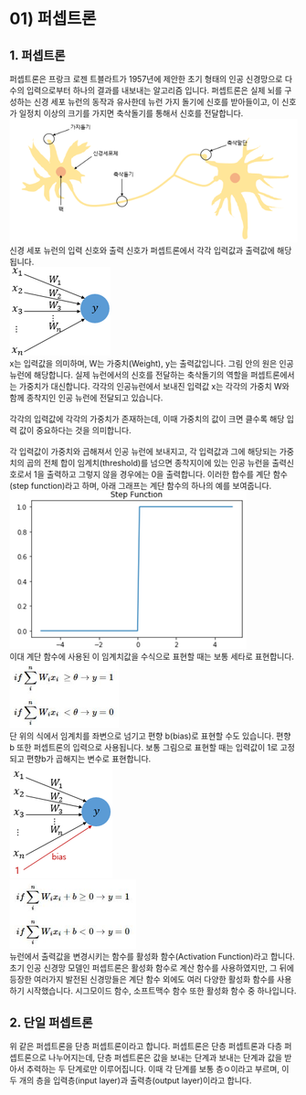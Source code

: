 # 01) 퍼셉트론
## 1. 퍼셉트론
퍼셉트론은 프랑크 로젠 트블라트가 1957년에 제안한 초기 형태의 인공 신경망으로 다수의 입력으로부터 하나의 결과를 내보내는 알고리즘 입니다. 퍼셉트론은 실제 뇌를 구성하는 신경 세포 뉴런의 동작과 유사한데 뉴런 가지 돌기에 신호를 받아들이고, 이 신호가 일정치 이상의 크기를 가지면 축삭돌기를 통해서 신호를 전달합니다.<br/>
![뉴런](https://github.com/gksmfahd78/deep-learning-study/blob/master/ch10/perceptron/img/%EB%89%B4%EB%9F%B0.png?raw=true)<br/>
신경 세포 뉴런의 입력 신호와 출력 신호가 퍼셉트론에서 각각 입력값과 출력값에 해당됩니다.<br>
![perceptron_final](https://github.com/gksmfahd78/deep-learning-study/blob/master/ch10/perceptron/img/perceptrin1_final.png)<br>
x는 입력값을 의미하며, W는 가중치(Weight), y는 출력값입니다. 그림 안의 원은 인공 뉴런에 해당합니다. 실제 뉴런에서의 신호를 전달하는 축삭돌기의 역할을 퍼셉트론에서는 가중치가 대신합니다. 각각의 인공뉴런에서 보내진 입력값 x는 각각의 가중치 W와 함께 종착지인 인공 뉴런에 전달되고 있습니다.<br><br>
각각의 입력값에 각각의 가중치가 존재하는데, 이때 가중치의 값이 크면 클수록 해당 입력 값이 중요하다는 것을 의미합니다.<br><br>
각 입력값이 가중치와 곱해져서 인공 뉴런에 보내지고, 각 입력값과 그에 해당되는 가중치의 곱의 전체 합이 임계치(threshold)를 넘으면 종착지이에 있는 인공 뉴런을 출력신호로서 1을 출력하고 그렇지 않을 경우에는 0을 출력합니다. 이러한 합수를 계단 함수(step function)라고 하며, 아래 그래프는 계단 함수의 하나의 예를 보여줍니다.<br>
![step_function](https://github.com/gksmfahd78/deep-learning-study/blob/master/ch10/perceptron/img/step_function.png)<br>
이대 계단 함수에 사용된 이 임계치값을 수식으로 표현할 때는 보통 세타로 표현합니다.<br>
![임계치값](https://github.com/gksmfahd78/deep-learning-study/blob/master/ch10/perceptron/img/%EC%9E%84%EA%B3%84%EC%B9%98%EA%B0%92.JPG)<br>
단 위의 식에서 임계치를 좌변으로 넘기고 편향 b(bias)로 표현할 수도 있습니다. 편향 b 또한 퍼셉트론의 입력으로 사용됩니다. 보통 그림으로 표현할 때는 입력값이 1로 고정되고 편향b가 곱해지는 변수로 표현합니다.<br>
![perceoptron2_final](https://github.com/gksmfahd78/deep-learning-study/blob/master/ch10/perceptron/img/perceptron2_final.png)<br>
![임계치값2](https://github.com/gksmfahd78/deep-learning-study/blob/master/ch10/perceptron/img/%EC%9E%84%EA%B3%84%EC%B9%98%EA%B0%922.JPG)<br>
뉴런에서 출력값을 변경시키는 함수를 활성화 함수(Activation Function)라고 합니다. 초기 인공 신경망 모델인 퍼셉트론은 활성화 함수로 계산 함수를 사용하였지만, 그 뒤에 등장한 여러가지 발전된 신경망들은 계단 함수 외에도 여러 다양한 활성화 함수를 사용하기 시작했습니다. 시그모이드 함수, 소프트맥수 함수 또한 활성화 함수 중 하나입니다. 
## 2. 단일 퍼셉트론
위 같은 퍼셉트론을 단층 퍼셉트론이라고 합니다. 퍼셉트론은 단층 퍼셉트론과 다층 퍼셉트론으로 나누어지는데, 단층 퍼셉트론은 값을 보내는 단계과 보내는 단계과 값을 받아서 추력하는 두 단계로만 이루어집니다. 이때 각 단계를 보통 층ㅇ이라고 부르며, 이 두 개의 층을 입력층(input layer)과 출력층(output layer)이라고 합니다.



